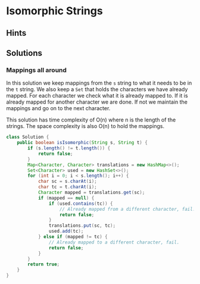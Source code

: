 # Isomorphic Strings

## Hints

## Solutions

### Mappings all around

In this solution we keep mappings from the `s` string to what it needs to be in
the `t` string. We also keep a `Set` that holds the characters we have already
mapped. For each character we check what it is already mapped to. If it is
already mapped for another character we are done. If not we maintain the
mappings and go on to the next character.

This solution has time complexity of O(n) where n is the length of the strings.
The space complexity is also O(n) to hold the mappings.

```java
class Solution {
    public boolean isIsomorphic(String s, String t) {
        if (s.length() != t.length()) {
            return false;
        }
        Map<Character, Character> translations = new HashMap<>();
        Set<Character> used = new HashSet<>();
        for (int i = 0; i < s.length(); i++) {
            char sc = s.charAt(i);
            char tc = t.charAt(i);
            Character mapped = translations.get(sc);
            if (mapped == null) {
                if (used.contains(tc)) {
                    // Already mapped from a different character, fail.
                    return false;
                }
                translations.put(sc, tc);
                used.add(tc);
            } else if (mapped != tc) {
                // Already mapped to a different character, fail.
                return false;
            }
        }
        return true;
    }
}
```
